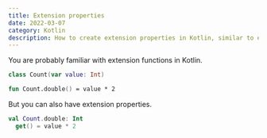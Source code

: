 ```yaml
---
title: Extension properties
date: 2022-03-07
category: Kotlin
description: How to create extension properties in Kotlin, similar to extension functions.
---
```


You are probably familiar with extension functions in Kotlin.

```kotlin
class Count(var value: Int)

fun Count.double() = value * 2
```

But you can also have extension properties.

```kotlin
val Count.double: Int
  get() = value * 2
```
